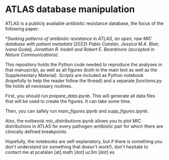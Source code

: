 # ATLAS database manipulation

ATLAS is a publicly available antibiotic resistance database, the focus of the following paper:

**Seeking patterns of antibiotic resistance in ATLAS, an open, raw
MIC database with patient metadata* (2022) *Pablo Catalán, Jessica M.A. Blair, Ivana Gudelj, Jonathan R. Iredell and Robert E. Beardmore (accepted in Nature Communications).*

This repository holds the Python code needed to reproduce the analyses in that manuscript, as well as all figures (both in the main text as well as the Supplementary Material). Scripts are included as Python notebook (hopefully to help the reader follow the thread) and a separate *functions.py* file holds all necessary routines.

First, you should run *prepare_data.ipynb*. This will generate all data files that will be used to create the figures. It can take some time. 

Then, you can safely run *main_figures.ipynb* and *supp_figures.ipynb*.

Also, the notbeook *mic_distributions.ipynb* allows you to plot MIC distributions in ATLAS for every pathogen-antibiotic pair for which there are clinically defined breakpoints.

Hopefully, the notebooks are self-explanatory, but if there is something you don't understand (or something that doesn't work!), don't hesitate to contact me at pcatalan [at] math [dot] uc3m [dot] es

